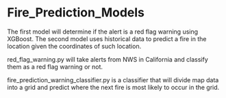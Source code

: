 # Fire_Prediction_Models
The first model will determine if the alert is a red flag warning using XGBoost. The second model uses historical data to predict a fire in the location given the coordinates of such location. 

red_flag_warning.py will take alerts from NWS in California and classify them as a red flag warning or not.

fire_prediction_warning_classifier.py is a classifier that will divide map data into a grid and predict where the next fire is most likely to occur in the grid. 

